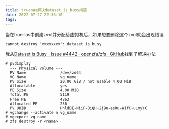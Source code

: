 ```yaml
---
title: truenas解决dataset_is_busy问题
date: 2022-07-27 22:36:10
tags:
---
```


当在truenas中创建zvol并分配给虚拟机后，如果想要删除这个zvol就会出现错误

```
cannot destroy 'xxxxxxxx': dataset is busy
```

我从[Dataset is Busy · Issue #4442 · openzfs/zfs · GitHub](https://github.com/openzfs/zfs/issues/4442)找到了解决办法

```
# pvdisplay
  --- Physical volume ---
  PV Name               /dev/zd64
  VG Name               vg_name
  PV Size               20.00 GiB / not usable 4.00 MiB
  Allocatable           yes
  PE Size               4.00 MiB
  Total PE              5119
  Free PE               4863
  Allocated PE          256
  PV UUID               HhldEE-NiiF-BiQH-2j9u-esRu-WIfC-uLmyYC
# vgchange --activate n vg_name
# vgexport vg_name
# zfs destroy -r <name>
```
